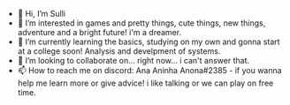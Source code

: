 - 👋 Hi, I’m Sulli
- 👀 I’m interested in games and pretty things, cute things, new things, adventure and a bright future! i'm a dreamer.
- 🌱 I’m currently learning the basics, studying on my own and gonna start at a college soon! Analysis and develpment of systems.
- 💞️ I’m looking to collaborate on... right now... i can't answer that.
- 📫 How to reach me on discord: Ana Aninha Anona#2385  - if you wanna help me learn more or give advice! i like talking or we can play on free time.

<!---
ana0916/ana0916 is a ✨ special ✨ repository because its `README.md` (this file) appears on your GitHub profile.
You can click the Preview link to take a look at your changes.
--->
